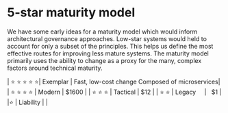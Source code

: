 # 5-star maturity model

We have some early ideas for a maturity model which would inform architectural governance approaches. Low-star systems would held to account for only a subset of the principles. This helps us define the most effective routes for improving less mature systems. The maturity model primarily uses the ability to change as a proxy for the many, complex factors around technical maturity. 


| :star: :star: :star: :star: :star:| Exemplar      | Fast, low-cost change Composed of microservices|
| :star: :star: :star: :star:       | Modern        | $1600 |
| :star: :star: :star:              | Tactical      |   $12 |
| :star: :star:                     | Legacy        |    $1 |
|:star:                             | Liability     |        |
